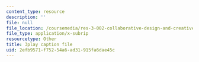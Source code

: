 ```yaml
---
content_type: resource
description: ''
file: null
file_location: /coursemedia/res-3-002-collaborative-design-and-creative-expression-with-arduino-microcontrollers-january-iap-2017/2efb9571f75254a6ad31915fa6dae45c_2039261.vtt
file_type: application/x-subrip
resourcetype: Other
title: 3play caption file
uid: 2efb9571-f752-54a6-ad31-915fa6dae45c
---
```

